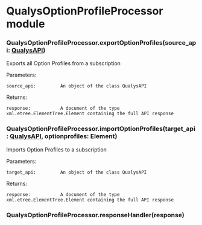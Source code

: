 # QualysOptionProfileProcessor module


### QualysOptionProfileProcessor.exportOptionProfiles(source_api: [QualysAPI](QualysAPI.md#QualysAPI.QualysAPI))
Exports all Option Profiles from a subscription

Parameters:

    source_api:         An object of the class QualysAPI

Returns:

    response:           A document of the type xml.etree.ElementTree.Element containing the full API response


### QualysOptionProfileProcessor.importOptionProfiles(target_api: [QualysAPI](QualysAPI.md#QualysAPI.QualysAPI), optionprofiles: Element)
Imports Option Profiles to a subscription

Parameters:

    target_api:         An object of the class QualysAPI

Returns:

    response:           A document of the type xml.etree.ElementTree.Element containing the full API response


### QualysOptionProfileProcessor.responseHandler(response)
